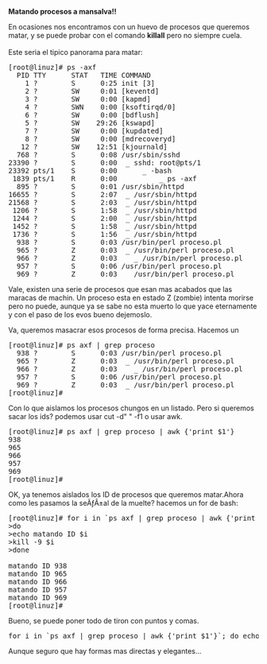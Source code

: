 <b>Matando procesos a mansalva!!</b>

En ocasiones nos encontramos con un huevo de procesos que queremos matar, y se puede
probar con el comando <b>killall</b> pero no siempre cuela. <br>
<br>Este seria el tipico panorama para matar:
<pre>
[root@linuz]# ps -axf
  PID TTY      STAT   TIME COMMAND
    1 ?        S      0:25 init [3]
    2 ?        SW     0:01 [keventd]
    3 ?        SW     0:00 [kapmd]
    4 ?        SWN    0:00 [ksoftirqd/0]
    6 ?        SW     0:00 [bdflush]
    5 ?        SW    29:26 [kswapd]
    7 ?        SW     0:00 [kupdated]
    8 ?        SW     0:00 [mdrecoveryd]
   12 ?        SW    12:51 [kjournald]
  768 ?        S      0:08 /usr/sbin/sshd
23390 ?        S      0:00  _ sshd: root@pts/1
23392 pts/1    S      0:00      _ -bash
 1839 pts/1    R      0:00          _ ps -axf
  895 ?        S      0:01 /usr/sbin/httpd
16655 ?        S      2:07  _ /usr/sbin/httpd
21568 ?        S      2:03  _ /usr/sbin/httpd
 1206 ?        S      1:58  _ /usr/sbin/httpd
 1244 ?        S      2:00  _ /usr/sbin/httpd
 1452 ?        S      1:58  _ /usr/sbin/httpd
 1736 ?        S      1:56  _ /usr/sbin/httpd
  938 ?        S      0:03 /usr/bin/perl proceso.pl
  965 ?        Z      0:03  _ /usr/bin/perl proceso.pl <defunct>
  966 ?        Z      0:03    _ /usr/bin/perl proceso.pl <defunct>
  957 ?        S      0:06 /usr/bin/perl proceso.pl
  969 ?        Z      0:03  _ /usr/bin/perl proceso.pl<defunct>
</pre>

Vale, existen una serie de procesos <defunct> que esan mas acabados que las maracas de machin.
Un proceso esta en estado Z (zombie) intenta morirse pero no puede, aunque ya se sabe
no esta muerto lo que yace eternamente y con el paso de los evos bueno dejemoslo.

Va, queremos masacrar esos procesos de forma precisa. Hacemos un

<pre>
[root@linuz]# ps axf | grep proceso
  938 ?        S      0:03 /usr/bin/perl proceso.pl
  965 ?        Z      0:03  _ /usr/bin/perl proceso.pl <defunct>
  966 ?        Z      0:03    _ /usr/bin/perl proceso.pl <defunct>
  957 ?        S      0:06 /usr/bin/perl proceso.pl
  969 ?        Z      0:03  _ /usr/bin/perl proceso.pl<defunct>
[root@linuz]#
</pre>

Con lo que aislamos los procesos chungos en un listado. Pero si queremos sacar los
ids? podemos usar cut -d" " -f1 o usar awk. 

<pre>
[root@linuz]# ps axf | grep proceso | awk {'print $1'}
938
965
966
957
969
[root@linuz]#
</pre>

OK, ya tenemos aislados los ID de procesos que queremos matar.Ahora como les pasamos la seÃƒÂ±al
de la muelte? hacemos un for de bash:

<pre>
[root@linuz]# for i in `ps axf | grep proceso | awk {'print $1'}`
>do
>echo matando ID $i
>kill -9 $i
>done

matando ID 938
matando ID 965
matando ID 966
matando ID 957
matando ID 969
[root@linuz]# 
</pre>

Bueno, se puede poner todo de tiron con puntos y comas.
<pre>
for i in `ps axf | grep proceso | awk {'print $1'}`; do echo matando ID $i; kill -9 $i; done
</pre>

Aunque seguro que hay formas mas directas y elegantes...
